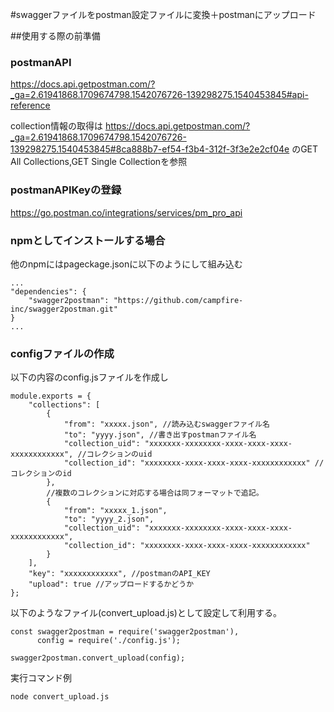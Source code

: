 #swaggerファイルをpostman設定ファイルに変換＋postmanにアップロード

##使用する際の前準備

### postmanAPI
https://docs.api.getpostman.com/?_ga=2.61941868.1709674798.1542076726-139298275.1540453845#api-reference

collection情報の取得は
https://docs.api.getpostman.com/?_ga=2.61941868.1709674798.1542076726-139298275.1540453845#8ca888b7-ef54-f3b4-312f-3f3e2e2cf04e
のGET All Collections,GET Single Collectionを参照

### postmanAPIKeyの登録
https://go.postman.co/integrations/services/pm_pro_api


### npmとしてインストールする場合

他のnpmにはpageckage.jsonに以下のようにして組み込む
```
...
"dependencies": {
    "swagger2postman": "https://github.com/campfire-inc/swagger2postman.git"
}
...
```


### configファイルの作成
以下の内容のconfig.jsファイルを作成し
```
module.exports = {
    "collections": [
        {
            "from": "xxxxx.json", //読み込むswaggerファイル名
            "to": "yyyy.json", //書き出すpostmanファイル名
            "collection_uid": "xxxxxxx-xxxxxxxx-xxxx-xxxx-xxxx-xxxxxxxxxxxx", //コレクションのuid
            "collection_id": "xxxxxxxx-xxxx-xxxx-xxxx-xxxxxxxxxxxx" //コレクションのid
        },
        //複数のコレクションに対応する場合は同フォーマットで追記。
        {
            "from": "xxxxx_1.json",
            "to": "yyyy_2.json",
            "collection_uid": "xxxxxxx-xxxxxxxx-xxxx-xxxx-xxxx-xxxxxxxxxxxx",
            "collection_id": "xxxxxxxx-xxxx-xxxx-xxxx-xxxxxxxxxxxx"
        }
    ],
    "key": "xxxxxxxxxxxx", //postmanのAPI_KEY
    "upload": true //アップロードするかどうか
};

```
以下のようなファイル(convert_upload.js)として設定して利用する。
```
const swagger2postman = require('swagger2postman'),
      config = require('./config.js');

swagger2postman.convert_upload(config);
```

実行コマンド例

```
node convert_upload.js
```